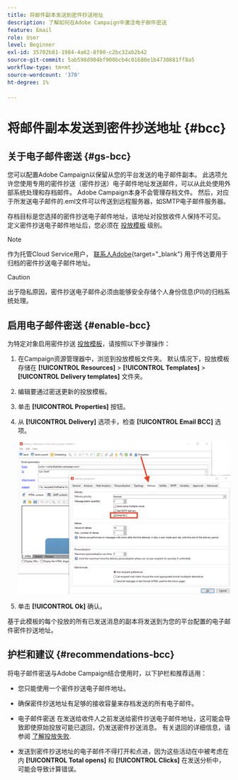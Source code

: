 ```yaml
---
title: 将邮件副本发送到密件抄送地址
description: 了解如何在Adobe Campaign中激活电子邮件密送
feature: Email
role: User
level: Beginner
exl-id: 35702b81-1984-4a62-8f00-c2bc32ab2b42
source-git-commit: 5ab598d904bf900bcb4c01680e1b4730881ff8a5
workflow-type: tm+mt
source-wordcount: '370'
ht-degree: 1%

---
```


# 将邮件副本发送到密件抄送地址 {#bcc}

<!--
>[!NOTE]
>
>This capability is available starting Campaign v8.3. To check your version, refer to [this section](../start/compatibility-matrix.md#how-to-check-your-campaign-version-and-buildversion)-->

## 关于电子邮件密送 {#gs-bcc}

您可以配置Adobe Campaign以保留从您的平台发送的电子邮件副本。 此选项允许您使用专用的密件抄送（密件抄送）电子邮件地址发送邮件，可以从此处使用外部系统处理和存档邮件。
Adobe Campaign本身不会管理存档文件。 然后，对应于所发送电子邮件的.eml文件可以传送到远程服务器，如SMTP电子邮件服务器。

存档目标是您选择的密件抄送电子邮件地址，该地址对投放收件人保持不可见。 定义密件抄送电子邮件地址后，您必须在 [投放模板](create-templates.md) 级别。

>[!NOTE]
>
>作为托管Cloud Service用户， [联系人Adobe](../start/campaign-faq.md#support){target="_blank"} 用于传达要用于归档的密件抄送电子邮件地址。

>[!CAUTION]
>
>出于隐私原因，密件抄送电子邮件必须由能够安全存储个人身份信息(PII)的归档系统处理。


## 启用电子邮件密送 {#enable-bcc}

为特定对象启用密件抄送 [投放模板](create-templates.md)，请按照以下步骤操作：

1. 在Campaign资源管理器中，浏览到投放模板文件夹。 默认情况下，投放模板存储在 **[!UICONTROL Resources]** > **[!UICONTROL Templates]** > **[!UICONTROL Delivery templates]** 文件夹。
1. 编辑要通过密送更新的投放模板。
1. 单击 **[!UICONTROL Properties]** 按钮。
1. 从 **[!UICONTROL Delivery]** 选项卡，检查 **[!UICONTROL Email BCC]** 选项。

   ![](assets/email-bcc.png)

1. 单击 **[!UICONTROL Ok]** 确认。

基于此模板的每个投放的所有已发送消息的副本将发送到为您的平台配置的电子邮件密件抄送地址。

## 护栏和建议 {#recommendations-bcc}

将电子邮件密送与Adobe Campaign结合使用时，以下护栏和推荐适用：

* 您只能使用一个密件抄送电子邮件地址。

* 确保密件抄送地址有足够的接收容量来存档发送的所有电子邮件。

* 电子邮件密送 <!--with Enhanced MTA--> 在发送给收件人之前发送给密件抄送电子邮件地址，这可能会导致即使原始投放可能已退回，仍发送密件抄送消息。 有关退回的详细信息，请参阅 [了解投放失败](delivery-failures.md).

* 发送到密件抄送地址的电子邮件不得打开和点进，因为这些活动在中被考虑在内 **[!UICONTROL Total opens]** 和 **[!UICONTROL Clicks]** 在发送分析中，可能会导致计算错误。

<!--Only successfully sent emails are taken in account, bounces are not.-->
